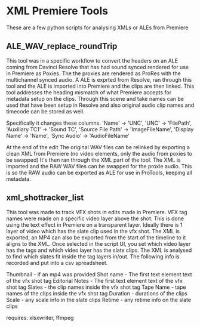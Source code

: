 # XML Premiere Tools

These are a few python scripts for analysing XMLs or ALEs from Premiere

## ALE_WAV_replace_roundTrip 
This tool was in a specific workflow to convert the headers on an ALE coming from Davinci Resolve that has had sound synced rendered for use in Premiere as Poxies.
The the proxies are rendered as ProRes with the multichannel synced audio. A ALE is exprted from Resolve, ran through this tool and the ALE is imported into Premiere and the clips are then linked.
This tool addresses the heading mismatch of what Premiere accepts for metadata setup on the clips.
Through this scene and take names can be used that have been setup in Resolve and also original audio clip names and timecode can be stored as well.

Specifically it changes these columns.
'Name' -> 'UNC',
'UNC' -> 'FilePath',
'Auxiliary TC1' -> 'Sound TC',
'Source File Path' -> 'ImageFileName',
'Display Name' -> 'Name',
'Sync Audio' -> 'AudioFileName'

At the end of the edit The original WAV files can be relinked by exporting a clean XML from Premiere (no video elements, only the audio from poxies to be swapped)
It's then ran through the XML part of the tool. The XML is imported and the RAW WAV files can be swapped for the proxie audio. This is so the RAW audio can be exported as ALE for use in ProTools, keeping all metadata.

## xml_shottracker_list
This tool was made to track VFX shots in edits made in Premiere. VFX tag names were made on a specific video layer above the shot. This is done using the text effect in Premiere on a transparent layer.
Ideally there is 1 layer of video which has the slate clip used in the vfx shot. The XML is exported, an MP4 can also be exported from the start of the timeline to it aligns to the XML.
Once selected in the script UI, you set which video layer has the tags and which video layer has the slate clips. The XML is analysed to find which slates fit inside the tag layers in/out. 
The following info is recorded and put into a csv spreadsheet.

Thumbnail - if an mp4 was provided
Shot name - The first text element text of the vfx shot tag
Editorial Notes - The first text element text of the vfx shot tag 
Slates - the clip names inside the vfx shot tag
Tape Name - tape names of the clips inside the vfx shot tag
Duration - durations of the clips
Scale - any scale info in the slate clips
Retime - any retime info on the slate clips

requires:  xlsxwriter, ffmpeg


